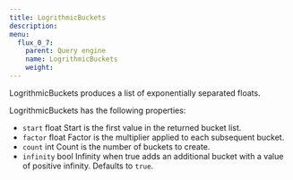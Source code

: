 ```yaml
---
title: LogrithmicBuckets
description:
menu:
  flux_0_7:
    parent: Query engine
    name: LogrithmicBuckets
    weight:
---
```


LogrithmicBuckets produces a list of exponentially separated floats.

LogrithmicBuckets has the following properties:

* `start` float
    Start is the first value in the returned bucket list.
* `factor` float
    Factor is the multiplier applied to each subsequent bucket.
* `count` int
    Count is the number of buckets to create.
* `infinity` bool
    Infinity when true adds an additional bucket with a value of positive infinity.
    Defaults to `true`.
